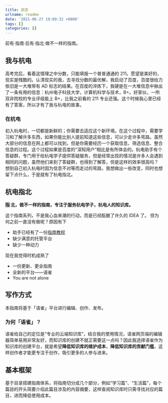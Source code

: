 ```yaml
---
title: 前言
urlname: readme
date: '2021-06-27 19:09:32 +0800'
tags: []
categories: []
---
```


前有·指南·后有·指北·做不一样的指南。

## 我与杭电

高考完后，看着这情理之中分数，只能填报一个普普通通的 211。愿望是美好的，现实是残酷的。认清现实的我，去寻找分数的最优解，我启动了百度，百度很给力依旧是一大堆带有 AD 标志的结果。在百度的淬炼下，我硬是在一大堆信息中揪出了一条有用的信息：杭州电子科技大学，计算机科学与技术，B+。好家伙，一所双非院校的专业评级能上 B+，比我之前看的 211 专业还强。这个时候我心里已经有了答案，所以才有了我与杭电的故事。

### 在杭电

初入杭电时，一切都是新鲜的；你需要去适应这个新环境。在这个过程中，需要学习和了解许多东西，如果你能比别人提前知道这些信息，可以少走许多弯路。虽然大部分的信息在网上都可以找到，但是你需要经历一个获取信息、筛选信息、整合信息的过程。这个过程如果是百度的“深知用户”相比是有所体会的。杭电助手有个答疑群，专门用于给杭电学子提供答疑服务，但是经常出现的情况是许多人会遇到相同的问题，虽然他们来到了答疑群，也得到了解答，但是这样的效率很高吗？
想到自己初入杭电时因为信息不对等而走过的弯路，我想做出一些改变，同时也想留下点什么，于是就有了杭电指北。

## 杭电指北

**🈯️ 北，做不一样的指南，专注于服务杭电学子，杭电人的知识库。**
​

这个指南系列，不是我心血来潮的行动，而是已经酝酿了许久的 IDEA 了。
但为何之前一直没有做呢？原因有下

- 助手已经有了一份[指南教程](https://help.hduhelp.com/)
- 缺少满意的托管平台
- 缺少一种动力

现在我觉得时机成熟了

- 一份更新、更全指南
- 全新的平台——语雀
- You are not alone

## 写作方式

本指南将基于「语雀」平台进行编辑、创作、发布。

### 为何「语雀」？

语雀给自己的定位是“专业的云端知识库”，结合我的使用情况，语雀网页端的编辑器简单易用非常友好，而知识库的创建不就正需要这一点吗？因此我选择语雀作为知识库的创建平台，就是希望**降低知识库的维护成本**，**降低知识库的贡献门槛**，这样创作者才能更专注于创作，吸引更多的人参与进来。

## 基本框架

基于目录搭建指南体系，将指南切分成几个部分，例如“学习篇”、“生活篇”，每个篇目的开头简要介绍此篇目涉及的内容摘要，这样查阅知识库时只需寻找对应的篇目，进而降低使用成本。
